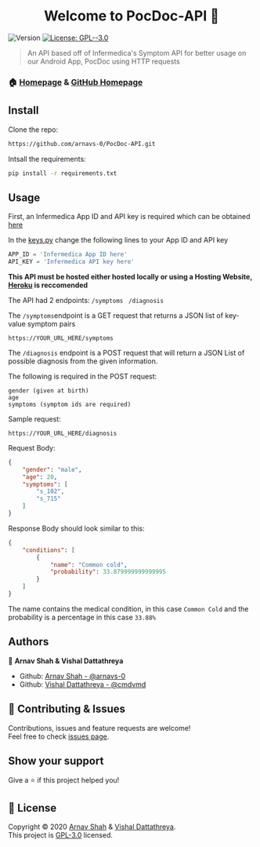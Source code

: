 <h1 align="center">Welcome to PocDoc-API 👋</h1>
<p>
  <img alt="Version" src="https://img.shields.io/badge/version-1.0.1-blue.svg?cacheSeconds=2592000" />
  <a href="https://www.gnu.org/licenses/gpl-3.0.en.html" target="_blank">
    <img alt="License: GPL--3.0" src="https://img.shields.io/badge/License-GPL--3.0-yellow.svg" />
  </a>
</p>

> An API based off of Infermedica's Symptom API for better usage on our Android App, PocDoc using HTTP requests

### 🏠 [Homepage](https://arnavs-0.github.io/PocDoc-Client/) & [GitHub Homepage](https://github.com/arnavs-0/PocDoc-Public)

## Install

Clone the repo:

```sh
https://github.com/arnavs-0/PocDoc-API.git
```

Intsall the requirements:

```sh
pip install -r requirements.txt
```

## Usage

First, an Infermedica App ID and API key is required which can be obtained [here](https://developer.infermedica.com/)

In the [keys.py](https://github.com/arnavs-0/PocDoc-API/blob/main/keys.py) change the following lines to your App ID and API key

```Python
APP_ID = 'Infermedica App ID here'
API_KEY = 'Infermedica API key here'
```

**This API must be hosted either hosted locally or using a Hosting Website, [Heroku](https://www.heroku.com/) is reccomended**

The API had 2 endpoints: 
``` /symptoms ```
``` /diagnosis```

The ``` /symptoms ```endpoint is a GET request that returns a JSON list of key-value symptom pairs 

```https://YOUR_URL_HERE/symptoms ```

The ``` /diagnosis ``` endpoint is a POST request that will return a JSON List of possible diagnosis from the given information.

The following is required in the POST request:

```
gender (given at birth)
age
symptoms (symptom ids are required)
```

Sample request:

```https://YOUR_URL_HERE/diagnosis ```

Request Body:

```JSON
{
    "gender": "male",
    "age": 20,
    "symptoms": [
        "s_102",
        "s_715"
    ]
}
```
Response Body should look similar to this:

```JSON
{
    "conditions": [
        {
            "name": "Common cold",
            "probability": 33.879999999999995
        }
    ]
}
```
The name contains the medical condition, in this case ```Common Cold``` and the probability is a percentage in this case ```33.88%```

## Authors

👤 **Arnav Shah & Vishal Dattathreya**

* Github: [Arnav Shah - @arnavs-0](https://github.com/arnavs-0)
* Github: [Vishal Dattathreya - @cmdvmd](https://github.com/cmdvmd)

## 🤝 Contributing & Issues

Contributions, issues and feature requests are welcome!<br />Feel free to check [issues page](https://github.com/arnavs-0/PocDoc-API/issues). 

## Show your support

Give a ⭐️ if this project helped you!

## 📝 License

Copyright © 2020 [Arnav Shah](https://github.com/arnavs-0) & [Vishal Dattathreya](https://github.com/cmdvmd).<br />
This project is [GPL-3.0](https://www.gnu.org/licenses/gpl-3.0.en.html) licensed.

